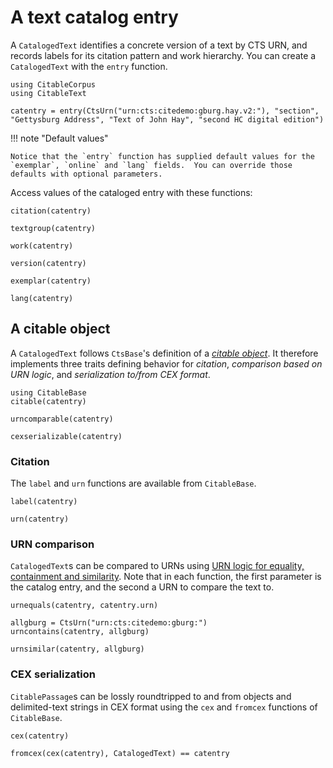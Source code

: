 # A text catalog entry

A `CatalogedText` identifies a concrete version of a text by CTS URN, and records labels for its citation pattern and work hierarchy.  You can create a `CatalogedText` with the `entry` function.

```@example catentry
using CitableCorpus
using CitableText

catentry = entry(CtsUrn("urn:cts:citedemo:gburg.hay.v2:"), "section", "Gettysburg Address", "Text of John Hay", "second HC digital edition")
```

!!! note "Default values"

    Notice that the `entry` function has supplied default values for the `exemplar`, `online` and `lang` fields.  You can override those defaults with optional parameters.


Access values of the cataloged entry with these functions:

```@example catentry
citation(catentry)
```


```@example catentry
textgroup(catentry)
```

```@example catentry
work(catentry)
```
```@example catentry
version(catentry)
```
```@example catentry
exemplar(catentry)
```
```@example catentry
lang(catentry)
```




## A citable object

A `CatalogedText` follows `CtsBase`'s definition of a [*citable object*](https://cite-architecture.github.io/CitableBase.jl/stable/citable/).   It therefore implements three traits defining behavior for *citation*, *comparison based on URN logic*, and *serialization to/from CEX format*.



```@example catentry
using CitableBase
citable(catentry)
```

```@example catentry
urncomparable(catentry)
```

```@example catentry
cexserializable(catentry)
```


### Citation

The `label` and `urn` functions are available from `CitableBase`.

```@example catentry
label(catentry)
```
```@example catentry
urn(catentry)
```

### URN comparison


`CatalogedText`s can be compared to URNs using [URN logic for equality, containment and similarity](https://cite-architecture.github.io/CitableBase.jl/stable/).   Note that in each function, the first parameter is the catalog entry, and the second a URN to compare the text to.

```@example catentry
urnequals(catentry, catentry.urn)
```
```@example catentry
allgburg = CtsUrn("urn:cts:citedemo:gburg:")
urncontains(catentry, allgburg)
```
```@example catentry
urnsimilar(catentry, allgburg)
```

### CEX serialization

`CitablePassage`s can be lossly roundtripped to and from objects and delimited-text strings in CEX format using the `cex` and `fromcex` functions of `CitableBase`.


```@example catentry
cex(catentry)
```


```@example catentry
fromcex(cex(catentry), CatalogedText) == catentry
```